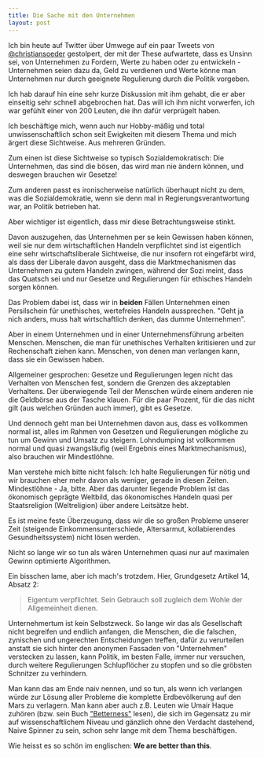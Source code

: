 ```yaml
---
title: Die Sache mit den Unternehmen
layout: post
---
```

Ich bin heute auf Twitter über Umwege auf ein paar Tweets von [@christiansoeder](twitter.com/christiansoeder) gestolpert, der mit der These aufwartete, dass es Unsinn sei, von Unternehmen zu Fordern, Werte zu haben oder zu entwickeln - Unternehmen seien dazu da, Geld zu verdienen und Werte könne man Unternehmen nur durch geeignete Regulierung durch die Politik vorgeben.

Ich hab darauf hin eine sehr kurze Diskussion mit ihm gehabt, die er aber einseitig sehr schnell abgebrochen hat. Das will ich ihm nicht vorwerfen, ich war gefühlt einer von 200 Leuten, die ihn dafür verprügelt haben.

Ich beschäftige mich, wenn auch nur Hobby-mäßig und total unwissenschaftlich schon seit Ewigkeiten mit diesem Thema und mich ärgert diese Sichtweise. Aus mehreren Gründen.

Zum einen ist diese Sichtweise so typisch Sozialdemokratisch: Die Unternehmen, das sind die bösen, das wird man nie ändern können, und deswegen brauchen wir Gesetze!

Zum anderen passt es ironischerweise natürlich überhaupt nicht zu dem, was die Sozialdemokratie, wenn sie denn mal in Regierungsverantwortung war, an Politik betrieben hat.

Aber wichtiger ist eigentlich, dass mir diese Betrachtungsweise stinkt. 
<!-- more -->
Davon auszugehen, das Unternehmen per se kein Gewissen haben können, weil sie nur dem wirtschaftlichen Handeln verpflichtet sind ist eigentlich eine sehr wirtschaftsliberale Sichtweise, die nur insofern rot eingefärbt wird, als dass der Liberale davon ausgeht, dass die Marktmechanismen das Unternehmen zu gutem Handeln zwingen, während der Sozi meint, dass das Quatsch sei und nur Gesetze und Regulierungen für ethisches Handeln sorgen können.

Das Problem dabei ist, dass wir in **beiden** Fällen Unternehmen einen Persilschein für unethisches, wertefreies Handeln aussprechen. "Geht ja nich anders, muss halt wirtschaftlich denken, das dumme Unternehmen". 

Aber in einem Unternehmen und in einer Unternehmensführung arbeiten Menschen. Menschen, die man für unethisches Verhalten kritisieren und zur Rechenschaft ziehen kann. Menschen, von denen man verlangen kann, dass sie ein Gewissen haben.

Allgemeiner gesprochen: Gesetze und Regulierungen legen nicht das Verhalten von Menschen fest, sondern die Grenzen des akzeptablen Verhaltens. Der überwiegende Teil der Menschen würde einem anderen nie die Geldbörse aus der Tasche klauen. Für die paar Prozent, für die das nicht gilt (aus welchen Gründen auch immer), gibt es Gesetze. 

Und dennoch geht man bei Unternehmen davon aus, dass es vollkommen normal ist, alles im Rahmen von Gesetzen und Regulierungen mögliche zu tun um Gewinn und Umsatz zu steigern. Lohndumping ist vollkommen normal und quasi zwangsläufig (weil Ergebnis eines Marktmechanismus), also brauchen wir Mindestlöhne.

Man verstehe mich bitte nicht falsch: Ich halte Regulierungen für nötig und wir brauchen eher mehr davon als weniger, gerade in diesen Zeiten. Mindestlöhne - Ja, bitte. Aber das darunter liegende Problem ist das ökonomisch geprägte Weltbild, das ökonomisches Handeln quasi per Staatsreligion (Weltreligion) über andere Leitsätze hebt.

Es ist meine feste Überzeugung, dass wir die so großen Probleme unserer Zeit (steigende Einkommensunterschiede, Altersarmut, kollabierendes Gesundheitssystem) nicht lösen werden. 

Nicht so lange wir so tun als wären Unternehmen quasi nur auf maximalen Gewinn optimierte Algorithmen.

Ein bisschen lame, aber ich mach's trotzdem. Hier, Grundgesetz Artikel 14, Absatz 2:

> Eigentum verpflichtet. Sein Gebrauch soll zugleich dem Wohle der Allgemeinheit dienen.

Unternehmertum ist kein Selbstzweck. So lange wir das als Gesellschaft nicht begreifen und endlich anfangen, die Menschen, die die falschen, zynischen und ungerechten Entscheidungen treffen, dafür zu verurteilen anstatt sie sich hinter den anonymen Fassaden von "Unternehmen" verstecken zu lassen, kann Politik, im besten Falle, immer nur versuchen, durch weitere Regulierungen Schlupflöcher zu stopfen und so die gröbsten Schnitzer zu verhindern.

Man kann das am Ende naiv nennen, und so tun, als wenn ich verlangen würde zur Lösung aller Probleme die komplette Erdbevölkerung auf den Mars zu verlagern. Man kann aber auch z.B. Leuten wie Umair Haque zuhören (bzw. sein Buch ["Betterness"](http://hbr.org/product/betterness-economics-for-humans/an/11135-PDF-ENG) lesen), die sich im Gegensatz zu mir auf wissenschaftlichem Niveau und gänzlich ohne den Verdacht dastehend, Naive Spinner zu sein, schon sehr lange mit dem Thema beschäftigen.

Wie heisst es so schön im englischen: **We are better than this**.

